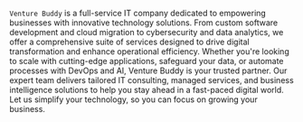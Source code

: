 ```Venture Buddy``` is a full-service IT company dedicated to empowering businesses with innovative technology solutions. From custom software development and cloud migration to cybersecurity and data analytics, we offer a comprehensive suite of services designed to drive digital transformation and enhance operational efficiency. Whether you're looking to scale with cutting-edge applications, safeguard your data, or automate processes with DevOps and AI, Venture Buddy is your trusted partner. Our expert team delivers tailored IT consulting, managed services, and business intelligence solutions to help you stay ahead in a fast-paced digital world. Let us simplify your technology, so you can focus on growing your business.
